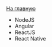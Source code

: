 <a href="https://github.com/js-machine/dashboard/blob/master/README.md">На главную</a>

 <ul>
  <li>NodeJS</li>
  <li>Angular</li>
  <li>ReactJS</li>
  <li>React Native</li>
</ul> 
